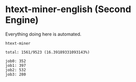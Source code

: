 # htext-miner-english (Second Engine)

Everything doing here is automated.

```
htext-miner

total: 1561/9523 (16.39189331093143%)

job0: 352
job1: 397
job2: 532
job3: 280
```